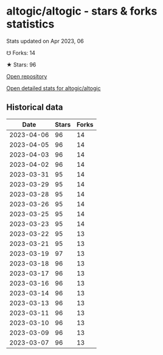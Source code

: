 # altogic/altogic - stars & forks statistics

Stats updated on Apr 2023, 06

☋ Forks: 14

★ Stars: 96

[Open repository](https://github.com/altogic/altogic)

[Open detailed stats for altogic/altogic](https://reviewgithub.com/rep/altogic/altogic)

## Historical data
| Date | Stars | Forks |
|------|-------|-------|
| 2023-04-06 | 96 | 14 | 
| 2023-04-05 | 96 | 14 | 
| 2023-04-03 | 96 | 14 | 
| 2023-04-02 | 96 | 14 | 
| 2023-03-31 | 95 | 14 | 
| 2023-03-29 | 95 | 14 | 
| 2023-03-28 | 95 | 14 | 
| 2023-03-26 | 95 | 14 | 
| 2023-03-25 | 95 | 14 | 
| 2023-03-23 | 95 | 14 | 
| 2023-03-22 | 95 | 13 | 
| 2023-03-21 | 95 | 13 | 
| 2023-03-19 | 97 | 13 | 
| 2023-03-18 | 96 | 13 | 
| 2023-03-17 | 96 | 13 | 
| 2023-03-16 | 96 | 13 | 
| 2023-03-14 | 96 | 13 | 
| 2023-03-13 | 96 | 13 | 
| 2023-03-11 | 96 | 13 | 
| 2023-03-10 | 96 | 13 | 
| 2023-03-09 | 96 | 13 | 
| 2023-03-07 | 96 | 13 | 

